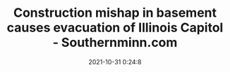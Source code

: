 ---
"title": "Construction mishap in basement causes evacuation of Illinois Capitol - Southernminn.com"
"date": "2021-10-31 0:24:8"
"feed_name": "GOOGLENEWSCONSTRUCTION"
"feed_website": "https://news.google.com/search?q=construction%2Bincident&hl=en-US&gl=US&ceid=US:en"
"feed_rss": "https://news.google.com/rss/search?q=construction%2Bincident&hl=en-US&gl=US&ceid=US:en"
"link": "https://www.southernminn.com/around_the_web/news/article_ed0df99b-51d8-5fff-bb4a-495161942b19.html"
"source": "{'href': 'https://www.southernminn.com', 'title': 'Southernminn.com'}"
"file": "_posts/2021-1-1-a0cefe7bc478d521750ae7eb15a5e3b1209865e9.md"
"accident": "1"
"drilling": "0"
"dead": "0"
"injured": "0"
"arrested": "0"
"place": "unknown place"
"where": "unknown site"
"causes": "unknown"
"place_uri": "unknown place"
---
